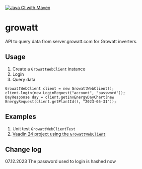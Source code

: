 [![Java CI with Maven](https://github.com/blafoo/growatt/actions/workflows/maven.yml/badge.svg)](https://github.com/blafoo/growatt/actions/workflows/maven.yml)

# growatt

API to query data from server.growatt.com for Growatt inverters.

## Usage

1. Create a `GrowattWebClient` instance
1. Login
1. Query data

```
GrowattWebClient client = new GrowattWebClient();
client.login(new LoginRequest("account", "password"));
DayResponse day = client.getInvEnergyDayChart(new EnergyRequest(client.getPlantId(), "2023-05-31"));
```

## Examples

1. Unit test `GrowattWebClientTest`
1. [Vaadin 24 project using the `GrowattWebClient`](https://github.com/blafoo/BKW)

## Change log

07.12.2023 The password used to login is hashed now